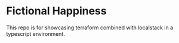 
# Fictional Happiness

This repo is for showcasing terraform combined with localstack in a typescript
environment.